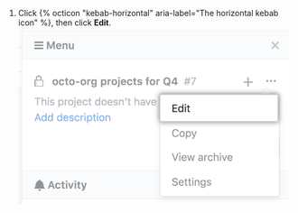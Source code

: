 1. Click {% octicon "kebab-horizontal" aria-label="The horizontal kebab icon" %}, then click **Edit**. ![Edit option in drop-down menu from project board sidebar](/assets/images/help/projects/project-board-edit-settings.png)
